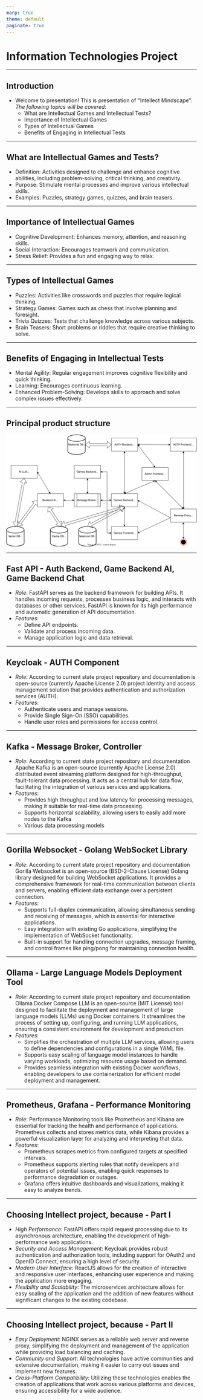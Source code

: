 ```yaml
---
marp: true
theme: default
paginate: true
---
```


# Information Technologies Project


---

## Introduction

* Welcome to presentation! This is presentation of "Intellect Mindscape".
  *The following topics will be covered:*
  + What are Intellectual Games and Intellectual Tests?
  + Importance of Intellectual Games
  + Types of Intellectual Games
  + Benefits of Engaging in Intellectual Tests

---

## What are Intellectual Games and Tests?

  * Definition: Activities designed to challenge and enhance cognitive abilities, including problem-solving, critical thinking, and creativity.
  * Purpose: Stimulate mental processes and improve various intellectual skills.
  * Examples: Puzzles, strategy games, quizzes, and brain teasers. 

---

## Importance of Intellectual Games

  * Cognitive Development: Enhances memory, attention, and reasoning skills.
  * Social Interaction: Encourages teamwork and communication.
  * Stress Relief: Provides a fun and engaging way to relax.

---

## Types of Intellectual Games

  * Puzzles: Activities like crosswords and puzzles that require logical thinking.
  * Strategy Games: Games such as chess that involve planning and foresight.
  * Trivia Quizzes: Tests that challenge knowledge across various subjects.
  * Brain Teasers: Short problems or riddles that require creative thinking to solve.

---

## Benefits of Engaging in Intellectual Tests

  * Mental Agility: Regular engagement improves cognitive flexibility and quick thinking.
  * Learning: Encourages continuous learning.
  * Enhanced Problem-Solving: Develops skills to approach and solve complex issues effectively.

---

## Principal product structure


![bg right:50% w:500](./description/architecture/intellect-mindscape-arch.svg)

---

## Fast API - Auth Backend, Game Backend AI, Game Backend Chat
  - *Role*: FastAPI serves as the backend framework for building APIs. It handles incoming requests, processes business logic, and interacts with databases or other services. FastAPI is known for its high performance and automatic generation of API documentation.
  - *Features*:
    - Define API endpoints.
    - Validate and process incoming data.
    - Manage application logic and data retrieval.

---

## Keycloak - AUTH Component

- *Role*: According to current state project repository and documentation is open-source (currently Apache License 2.0) project identity and access management solution that provides authentication and authorization services (AUTH).
- *Features*:
  - Authenticate users and manage sessions.
  - Provide Single Sign-On (SSO) capabilities.
  - Handle user roles and permissions for access control.

---

## Kafka - Message Broker, Controller

- *Role*: According to current state project repository and documentation Apache Kafka is an open-source (currently Apache License 2.0) distributed event streaming platform designed for high-throughput, fault-tolerant data processing. It acts as a central hub for data flow, facilitating the integration of various services and applications.
- *Features*:
  - Provides high throughput and low latency for processing messages, making it suitable for real-time data processing.
  - Supports horizontal scalability, allowing users to easily add more nodes to the Kafka 
  - Various data processing models

---

## Gorilla Websocket - Golang WebSocket Library

- *Role*: According to current state project repository and documentation Gorilla Websocket is an open-source (BSD-2-Clause License) Golang library designed for building WebSocket applications. It provides a comprehensive framework for real-time communication between clients and servers, enabling efficient data exchange over a persistent connection.
- *Features*:
  - Supports full-duplex communication, allowing simultaneous sending and receiving of messages, which is essential for interactive applications.
  - Easy integration with existing Go applications, simplifying the implementation of WebSocket functionality.
  - Built-in support for handling connection upgrades, message framing, and control frames like ping/pong for maintaining connection health.

---

## Ollama - Large Language Models Deployment Tool

- *Role*: According to current state project repository and documentation Ollama Docker Compose LLM is an open-source (MIT License) tool designed to facilitate the deployment and management of large language models (LLMs) using Docker containers. It streamlines the process of setting up, configuring, and running LLM applications, ensuring a consistent environment for development and production.
- *Features*:
  - Simplifies the orchestration of multiple LLM services, allowing users to define dependencies and configurations in a single YAML file.
  - Supports easy scaling of language model instances to handle varying workloads, optimizing resource usage based on demand.
  - Provides seamless integration with existing Docker workflows, enabling developers to use containerization for efficient model deployment and management.

---

## Prometheus, Grafana - Performance Monitoring

- *Role*: Performance Monitoring tools like Prometheus and Kibana are essential for tracking the health and performance of applications. Prometheus collects and stores metrics data, while Kibana provides a powerful visualization layer for analyzing and interpreting that data.
- *Features*:
  - Prometheus scrapes metrics from configured targets at specified intervals.
  - Prometheus supports alerting rules that notify developers and operators of potential issues, enabling quick responses to performance degradation or outages.
  - Grafana offers intuitive dashboards and visualizations, making it easy to analyze trends.

---

## Choosing Intellect project, because - Part I

  - *High Performance*: FastAPI offers rapid request processing due to its asynchronous architecture, enabling the development of high-performance web applications.
  - *Security and Access Management*: Keycloak provides robust authentication and authorization tools, including support for OAuth2 and OpenID Connect, ensuring a high level of security.
  - *Modern User Interface*: ReactJS allows for the creation of interactive and responsive user interfaces, enhancing user experience and making the application more engaging.
  - *Flexibility and Scalability*: The microservices architecture allows for easy scaling of the application and the addition of new features without significant changes to the existing codebase.
  
---

## Choosing Intellect project, because - Part II

- *Easy Deployment*: NGINX serves as a reliable web server and reverse proxy, simplifying the deployment and management of the application while providing load balancing and caching.
- *Community and Support*: All technologies have active communities and extensive documentation, making it easier to carry out issues and implement new features.
- *Cross-Platform Compatibility*: Utilizing these technologies enables the creation of applications that work across various platforms and devices, ensuring accessibility for a wide audience.
